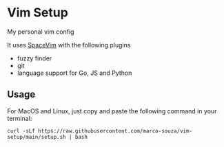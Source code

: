 # Vim Setup

My personal vim config

It uses [SpaceVim](https://spacevim.org/) with the following plugins
- fuzzy finder
- git
- language support for Go, JS and Python

## Usage

For MacOS and Linux, just copy and paste the following command in your terminal:

```
curl -sLf https://raw.githubusercontent.com/marco-souza/vim-setup/main/setup.sh | bash
```

